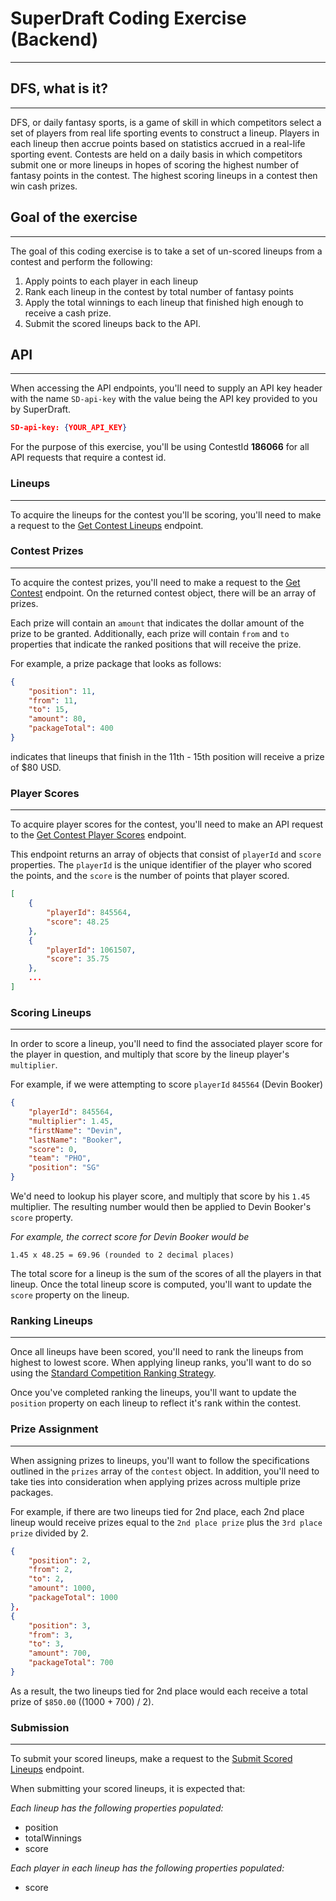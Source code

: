 # SuperDraft Coding Exercise (Backend)
---

## DFS, what is it?
---
DFS, or daily fantasy sports, is a game of skill in which competitors select a set of players from real life sporting events to construct a lineup. Players in each lineup then accrue points based on statistics accrued in a real-life sporting event. Contests are held on a daily basis in which competitors submit one or more lineups in hopes of scoring the highest number of fantasy points in the contest. The highest scoring lineups in a contest then win cash prizes.

## Goal of the exercise
---
The goal of this coding exercise is to take a set of un-scored lineups from a contest and perform the following:

1. Apply points to each player in each lineup
2. Rank each lineup in the contest by total number of fantasy points
3. Apply the total winnings to each lineup that finished high enough to receive a cash prize. 
4. Submit the scored lineups back to the API.

## API
---

When accessing the API endpoints, you'll need to supply an API key header with the name `SD-api-key` with the value being the API key provided to you by SuperDraft. 

```json
SD-api-key: {YOUR_API_KEY}
```

For the purpose of this exercise, you'll be using ContestId **186066** for all API requests that require a contest id. 

### Lineups
---
To acquire the lineups for the contest you'll be scoring, you'll need to make a request to the [Get Contest Lineups](https://api-candidates.staging.superdraft.io/swagger/index.html#/Lineups/Lineups_GetContestLineups) endpoint.

### Contest Prizes
---
To acquire the contest prizes, you'll need to make a request to the [Get Contest](https://api-candidates.staging.superdraft.io/swagger/index.html#/Contests/Contests_GetContest) endpoint. On the returned contest object, there will be an array of prizes.

Each prize will contain an `amount` that indicates the dollar amount of the prize to be granted. Additionally, each prize will contain `from` and `to` properties that indicate the ranked positions that will receive the prize. 

For example, a prize package that looks as follows:

```json
{
    "position": 11,
    "from": 11,
    "to": 15,
    "amount": 80,
    "packageTotal": 400
}
```

indicates that lineups that finish in the 11th - 15th position will receive a prize of $80 USD.

### Player Scores
---
To acquire player scores for the contest, you'll need to make an API request to the [Get Contest Player Scores](https://api-candidates.staging.superdraft.io/swagger/index.html#/PlayerScores/PlayerScores_GetContest) endpoint. 

This endpoint returns an array of objects that consist of `playerId` and `score` properties. The `playerId` is the unique identifier of the player who scored the points, and the `score` is the number of points that player scored. 

```json
[
    {
        "playerId": 845564,
        "score": 48.25
    },
    {
        "playerId": 1061507,
        "score": 35.75
    },
    ...
]
```

### Scoring Lineups
---

In order to score a lineup, you'll need to find the associated player score for the player in question, and multiply that score by the lineup player's `multiplier`. 

For example, if we were attempting to score `playerId` `845564` (Devin Booker)

```json
{
    "playerId": 845564,
    "multiplier": 1.45,
    "firstName": "Devin",
    "lastName": "Booker",
    "score": 0,
    "team": "PHO",
    "position": "SG"
}
```

We'd need to lookup his player score, and multiply that score by his `1.45` multiplier. The resulting number would then be applied to Devin Booker's `score` property. 

*For example, the correct score for Devin Booker would be*
```
1.45 x 48.25 = 69.96 (rounded to 2 decimal places)
```

The total score for a lineup is the sum of the scores of all the players in that lineup. Once the total lineup score is computed, you'll want to update the `score` property on the lineup.

### Ranking Lineups
---
Once all lineups have been scored, you'll need to rank the lineups from highest to lowest score. When applying lineup ranks, you'll want to do so using the [Standard Competition Ranking Strategy](https://en.wikipedia.org/wiki/Ranking#:~:text=In%20competition%20ranking%2C%20items%20that,left%20in%20the%20ranking%20numbers.&text=Equivalently%2C%20each%20item's%20ranking%20number,of%20items%20ranked%20above%20it.). 

Once you've completed ranking the lineups, you'll want to update the `position` property on each lineup to reflect it's rank within the contest. 

### Prize Assignment
---
When assigning prizes to lineups, you'll want to follow the specifications outlined in the `prizes` array of the `contest` object. In addition, you'll need to take ties into consideration when applying prizes across multiple prize packages.

For example, if there are two lineups tied for 2nd place, each 2nd place lineup would receive prizes equal to the `2nd place prize` plus the `3rd place prize` divided by 2.

```json
{
    "position": 2,
    "from": 2,
    "to": 2,
    "amount": 1000,
    "packageTotal": 1000
},
{
    "position": 3,
    "from": 3,
    "to": 3,
    "amount": 700,
    "packageTotal": 700
}
```

As a result, the two lineups tied for 2nd place would each receive a total prize of `$850.00` ((1000 + 700) / 2). 


### Submission
---
To submit your scored lineups, make a request to the [Submit Scored Lineups](https://api-candidates.staging.superdraft.io/swagger/index.html#/Lineups/Lineups_SubmitScoredLineups) endpoint.

When submitting your scored lineups, it is expected that:

*Each lineup has the following properties populated:*
* position
* totalWinnings
* score

*Each player in each lineup has the following properties populated:*
* score

